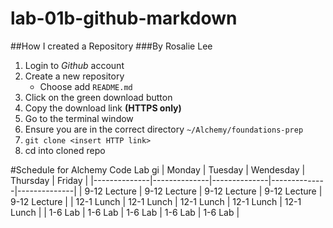 # lab-01b-github-markdown

##How I created a Repository
###By Rosalie Lee

1. Login to *Github* account
1. Create a new repository
    - Choose add `README.md`
1. Click on the green download button
1. Copy the download link **(HTTPS only)**
1. Go to the terminal window
1. Ensure you are in the correct directory `~/Alchemy/foundations-prep`
1. `git clone <insert HTTP link>`
1. cd into cloned repo

#Schedule for Alchemy Code Lab
gi
| Monday       | Tuesday      | Wendesday    | Thursday     | Friday       |
|--------------|--------------|--------------|--------------|--------------|
| 9-12 Lecture | 9-12 Lecture | 9-12 Lecture | 9-12 Lecture | 9-12 Lecture |
| 12-1 Lunch   | 12-1 Lunch   | 12-1 Lunch   | 12-1 Lunch   | 12-1 Lunch   |
| 1-6 Lab      | 1-6 Lab      | 1-6 Lab      | 1-6 Lab      | 1-6 Lab      |